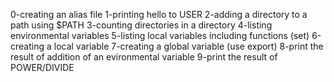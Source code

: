 0-creating an alias file
1-printing hello to USER
2-adding a directory to a path using $PATH
3-counting directories in a directory 
4-listing environmental variables
5-listing local variables including functions (set)
6-creating a local variable
7-creating a global variable (use export)
8-print the result of addition of an evironmental variable
9-print the result of POWER/DIVIDE
